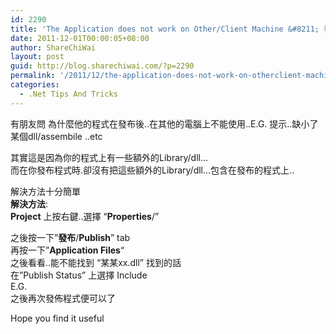 ```yaml
---
id: 2290
title: 'The Application does not work on Other/Client Machine &#8211; 發布版本的程式在其他的電腦上不能運行'
date: 2011-12-01T00:00:05+08:00
author: ShareChiWai
layout: post
guid: http://blog.sharechiwai.com/?p=2290
permalink: '/2011/12/the-application-does-not-work-on-otherclient-machine-%e7%99%bc%e5%b8%83%e7%89%88%e6%9c%ac%e7%9a%84%e7%a8%8b%e5%bc%8f%e5%9c%a8%e5%85%b6%e4%bb%96%e7%9a%84%e9%9b%bb%e8%85%a6%e4%b8%8a%e4%b8%8d%e8%83%bd/'
categories:
  - .Net Tips And Tricks
---
```

有朋友問 為什麼他的程式在發布後..在其他的電腦上不能使用..E.G. 提示..缺小了某個dll/assembile ..etc

其實這是因為你的程式上有一些額外的Library/dll&#8230;  
而在你發布程式時.卻沒有把這些額外的Library/dll&#8230;包含在發布的程式上..

解決方法十分簡單  
**解決方法**:  
**Project** 上按右鍵..選擇 &#8220;**Properties**/&#8221;

<div>
  之後按一下&#8221;<strong>發布</strong>/<strong>Publish</strong>&#8221; tab
</div>

<div>
  再按一下&#8221;<strong>Application Files</strong>&#8220;
</div>

<div>
  之後看看..能不能找到 &#8220;某某xx.dll&#8221; 找到的話
</div>

<div>
  在&#8221;Publish Status&#8221; 上選擇 Include
</div>

<div>
  E.G.
</div>

<div>
  <img src="http://social.microsoft.com/Forums/getfile/8783/" alt="" />
</div>

<div>
  之後再次發佈程式便可以了</p> 
  
  <p>
    Hope you find it useful
  </p>
</div>